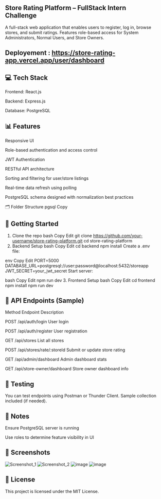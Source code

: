 ## Store Rating Platform – FullStack Intern Challenge
A full-stack web application that enables users to register, log in, browse stores, and submit ratings. Features role-based access for System Administrators, Normal Users, and Store Owners.

## Deployement : https://store-rating-app.vercel.app/user/dashboard

## 💻 Tech Stack
Frontend: React.js

Backend: Express.js 

Database: PostgreSQL 


## 📊 Features
Responsive UI

Role-based authentication and access control

JWT Authentication

RESTful API architecture

Sorting and filtering for user/store listings

Real-time data refresh using polling

PostgreSQL schema designed with normalization best practices

🗂️ Folder Structure
pgsql
Copy

## 🚀 Getting Started
1. Clone the repo
bash
Copy
Edit
git clone https://github.com/your-username/store-rating-platform.git
cd store-rating-platform
2. Backend Setup
bash
Copy
Edit
cd backend
npm install
Create a .env file:

env
Copy
Edit
PORT=5000
DATABASE_URL=postgresql://user:password@localhost:5432/storeapp
JWT_SECRET=your_jwt_secret
Start server:

bash
Copy
Edit
npm run dev
3. Frontend Setup
bash
Copy
Edit
cd frontend
npm install
npm run dev
## 📮 API Endpoints (Sample)

Method	Endpoint	Description

POST	/api/auth/login	User login

POST	/api/auth/register	User registration

GET	/api/stores	List all stores

POST	/api/stores/rate/:storeId	Submit or update store rating

GET	/api/admin/dashboard	Admin dashboard stats

GET	/api/store-owner/dashboard	Store owner dashboard info

## 🧪 Testing
You can test endpoints using Postman or Thunder Client. Sample collection included (if needed).

## 📌 Notes
Ensure PostgreSQL server is running

Use roles to determine feature visibility in UI


## 📸 Screenshots
![Screenshot_1](https://github.com/user-attachments/assets/4fb0ccde-d3a9-4223-a2dd-ca218d89ff4d)
![Screenshot_2](https://github.com/user-attachments/assets/76df9e8a-dddc-4258-8498-30bb90882fc5)
![image](https://github.com/user-attachments/assets/327641e1-9fab-4ac5-ad00-d9ce545a57ce)
![image](https://github.com/user-attachments/assets/f7903dbd-d05b-4564-83bc-209477390246)


## 📄 License
This project is licensed under the MIT License.

